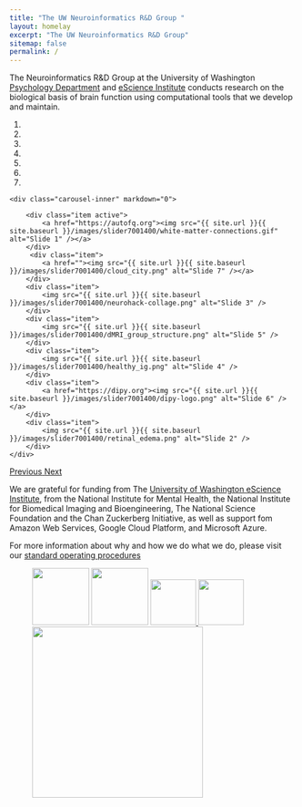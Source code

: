```yaml
---
title: "The UW Neuroinformatics R&D Group "
layout: homelay
excerpt: "The UW Neuroinformatics R&D Group"
sitemap: false
permalink: /
---
```


The Neuroinformatics R&D Group at the University of Washington [Psychology Department](https://psych.uw.edu/) and [eScience Institute](https://escience.washington.edu/) conducts research on the biological basis of brain function using computational tools that we develop and maintain.

<div markdown="0" id="carousel" class="carousel slide" data-ride="carousel" data-interval="5000" data-pause="hover" >
    <ol class="carousel-indicators">
        <li data-target="#carousel" data-slide-to="0" class="active"></li>
        <li data-target="#carousel" data-slide-to="1"></li>
        <li data-target="#carousel" data-slide-to="2"></li>
        <li data-target="#carousel" data-slide-to="3"></li>
        <li data-target="#carousel" data-slide-to="4"></li>
        <li data-target="#carousel" data-slide-to="5"></li>
        <li data-target="#carousel" data-slide-to="6"></li>
    </ol>

    <div class="carousel-inner" markdown="0">

        <div class="item active">
            <a href="https://autofq.org"><img src="{{ site.url }}{{ site.baseurl }}/images/slider7001400/white-matter-connections.gif" alt="Slide 1" /></a>
        </div>
         <div class="item">
            <a href=""><img src="{{ site.url }}{{ site.baseurl }}/images/slider7001400/cloud_city.png" alt="Slide 7" /></a>
        </div>
        <div class="item">
            <img src="{{ site.url }}{{ site.baseurl }}/images/slider7001400/neurohack-collage.png" alt="Slide 3" />
        </div>
        <div class="item">
            <img src="{{ site.url }}{{ site.baseurl }}/images/slider7001400/dMRI_group_structure.png" alt="Slide 5" />
        </div>
        <div class="item">
            <img src="{{ site.url }}{{ site.baseurl }}/images/slider7001400/healthy_ig.png" alt="Slide 4" />
        </div>
        <div class="item">
            <a href="https://dipy.org"><img src="{{ site.url }}{{ site.baseurl }}/images/slider7001400/dipy-logo.png" alt="Slide 6" /></a>
        </div>
        <div class="item">
            <img src="{{ site.url }}{{ site.baseurl }}/images/slider7001400/retinal_edema.png" alt="Slide 2" />
        </div>
    </div>
  <a class="left carousel-control" href="#carousel" role="button" data-slide="prev">
    <span class="glyphicon glyphicon-chevron-left" aria-hidden="true"></span>
    <span class="sr-only">Previous</span>
  </a>
  <a class="right carousel-control" href="#carousel" role="button" data-slide="next">
    <span class="glyphicon glyphicon-chevron-right" aria-hidden="true"></span>
    <span class="sr-only">Next</span>
  </a>
</div>

We are grateful for funding from The [University of Washington eScience Institute](https://escience.washington.edu), from the National Institute for Mental Health, the National Institute for Biomedical Imaging and Bioengineering, The National Science Foundation and the Chan Zuckerberg Initiative, as well as support fom Amazon Web Services, Google Cloud Platform, and Microsoft Azure.

For more information about why and how we do what we do, please visit our [standard operating procedures](https://nrdg.github.io/sop)

<figure class="fourth">
  <a href="https://www.nih.gov/"><img src="{{ site.url }}{{ site.baseurl }}/images/logopic/Logo_NIH.png" style="width: 100px"></a>
  <a href="https://nsf.gov/"><img src="{{ site.url }}{{ site.baseurl }}/images/logopic/Logo_NSF.jpeg" style="width: 100px"></a>
  <a href="https://braininitiative.nih.gov/"><img src="{{ site.url }}{{ site.baseurl }}/images/logopic/Logo_BRAINI.png" style="width: 80px">
  <a href="https://www.nih.gov/"><img src="{{ site.url }}{{ site.baseurl }}/images/logopic/czi_logo.png" style="width: 80px"></a>
  <a href="https://escience.washington.edu/"><img src="{{ site.url }}{{ site.baseurl }}/images/logopic/Logo_eScience.png" style="width: 300px"></a>

</figure>

